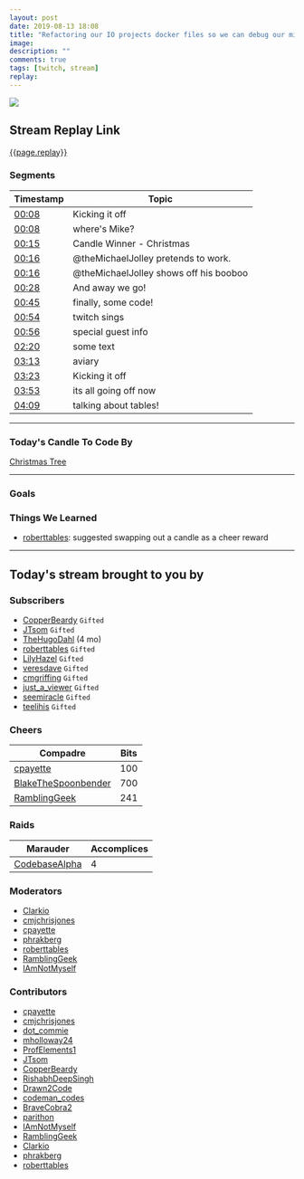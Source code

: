 ```yaml
---
layout: post
date: 2019-08-13 18:08
title: "Refactoring our IO projects docker files so we can debug our microservices"
image:
description: ""
comments: true
tags: [twitch, stream]
replay:
---
```


<img src="{{page.image}}"/>

## Stream Replay Link

[{{page.replay}}]({{page.replay}})

<!--more-->

### Segments

| Timestamp | Topic
| ---       | ---
| [00:08]({{page.replay}}?t=496.848) | Kicking it off |
| [00:08]({{page.replay}}?t=529.914) | where's Mike? |
| [00:15]({{page.replay}}?t=948.727) | Candle Winner - Christmas |
| [00:16]({{page.replay}}?t=968.592) | @theMichaelJolley pretends to work. |
| [00:16]({{page.replay}}?t=993.914) | @theMichaelJolley shows off his booboo |
| [00:28]({{page.replay}}?t=1703.18) | And away we go! |
| [00:45]({{page.replay}}?t=2733.579) | finally, some code! |
| [00:54]({{page.replay}}?t=3254.078) | twitch sings |
| [00:56]({{page.replay}}?t=3373.027) | special guest info |
| [02:20]({{page.replay}}?t=8411.73) | some text |
| [03:13]({{page.replay}}?t=11626.177) | aviary |
| [03:23]({{page.replay}}?t=12213.971) | Kicking it off |
| [03:53]({{page.replay}}?t=14000.475) | its all going off now |
| [04:09]({{page.replay}}?t=14945.366) | talking about tables! |

---

### Today's Candle To Code By

[Christmas Tree](https://amzn.to/2Djr7R0)

---

### Goals


### Things We Learned

- [roberttables](https://twitch.tv/roberttables): suggested swapping out a candle as a cheer reward 

---

## Today's stream brought to you by

### Subscribers

- [CopperBeardy](https://twitch.tv/copperbeardy) `Gifted`
- [JTsom](https://twitch.tv/jtsom) `Gifted`
- [TheHugoDahl](https://twitch.tv/thehugodahl) (4 mo)
- [roberttables](https://twitch.tv/roberttables) `Gifted`
- [LilyHazel](https://twitch.tv/lilyhazel) `Gifted`
- [veresdave](https://twitch.tv/veresdave) `Gifted`
- [cmgriffing](https://twitch.tv/cmgriffing) `Gifted`
- [just_a_viewer](https://twitch.tv/just_a_viewer) `Gifted`
- [seemiracle](https://twitch.tv/seemiracle) `Gifted`
- [teelihis](https://twitch.tv/teelihis) `Gifted`

### Cheers

| Compadre            | Bits        |
| ---                 | ---         |
| [cpayette](https://twitch.tv/cpayette) | 100 |
| [BlakeTheSpoonbender](https://twitch.tv/blakethespoonbender) | 700 |
| [RamblingGeek](https://twitch.tv/ramblinggeek) | 241 |

### Raids

| Marauder            | Accomplices |
| ---                 | ---         |
| [CodebaseAlpha](https://twitch.tv/codebasealpha) | 4 |

### Moderators

- [Clarkio](https://twitch.tv/clarkio)
- [cmjchrisjones](https://twitch.tv/cmjchrisjones)
- [cpayette](https://twitch.tv/cpayette)
- [phrakberg](https://twitch.tv/phrakberg)
- [roberttables](https://twitch.tv/roberttables)
- [RamblingGeek](https://twitch.tv/ramblinggeek)
- [IAmNotMyself](https://twitch.tv/iamnotmyself)

### Contributors

- [cpayette](https://twitch.tv/cpayette)
- [cmjchrisjones](https://twitch.tv/cmjchrisjones)
- [dot_commie](https://twitch.tv/dot_commie)
- [mholloway24](https://twitch.tv/mholloway24)
- [ProfElements1](https://twitch.tv/profelements1)
- [JTsom](https://twitch.tv/jtsom)
- [CopperBeardy](https://twitch.tv/copperbeardy)
- [RishabhDeepSingh](https://twitch.tv/rishabhdeepsingh)
- [Drawn2Code](https://twitch.tv/drawn2code)
- [codeman_codes](https://twitch.tv/codeman_codes)
- [BraveCobra2](https://twitch.tv/bravecobra2)
- [parithon](https://twitch.tv/parithon)
- [IAmNotMyself](https://twitch.tv/iamnotmyself)
- [RamblingGeek](https://twitch.tv/ramblinggeek)
- [Clarkio](https://twitch.tv/clarkio)
- [phrakberg](https://twitch.tv/phrakberg)
- [roberttables](https://twitch.tv/roberttables)

